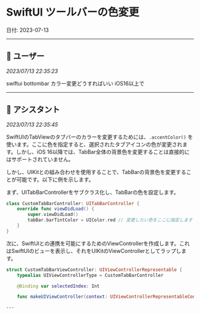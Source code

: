 # SwiftUI ツールバーの色変更

日付: 2023-07-13

---

## 👤 ユーザー
*2023/07/13 22:35:23*

swiftui bottombar カラー変更どうすればいい iOS16以上で

---

## 🤖 アシスタント
*2023/07/13 22:35:45*

SwiftUIのTabViewのタブバーのカラーを変更するためには、`.accentColor()` を使います。ここに色を指定すると、選択されたタブアイコンの色が変更されます。しかし、iOS 16以降では、TabBar全体の背景色を変更することは直接的にはサポートされていません。

しかし、UIKitとの組み合わせを使用することで、TabBarの背景色を変更することが可能です。以下に例を示します。

まず、UITabBarControllerをサブクラス化し、TabBarの色を設定します。

```swift
class CustomTabBarController: UITabBarController {
    override func viewDidLoad() {
        super.viewDidLoad()
        tabBar.barTintColor = UIColor.red // 変更したい色をここに指定します
    }
}
```

次に、SwiftUIとの連携を可能にするためのViewControllerを作成します。これはSwiftUIのビューを表示し、それをUIKitのViewControllerとしてラップします。

```swift
struct CustomTabBarViewController: UIViewControllerRepresentable {
    typealias UIViewControllerType = CustomTabBarController

    @Binding var selectedIndex: Int

    func makeUIViewController(context: UIViewControllerRepresentableContext&lt;CustomTabBarViewController&gt;) -&gt;

---
